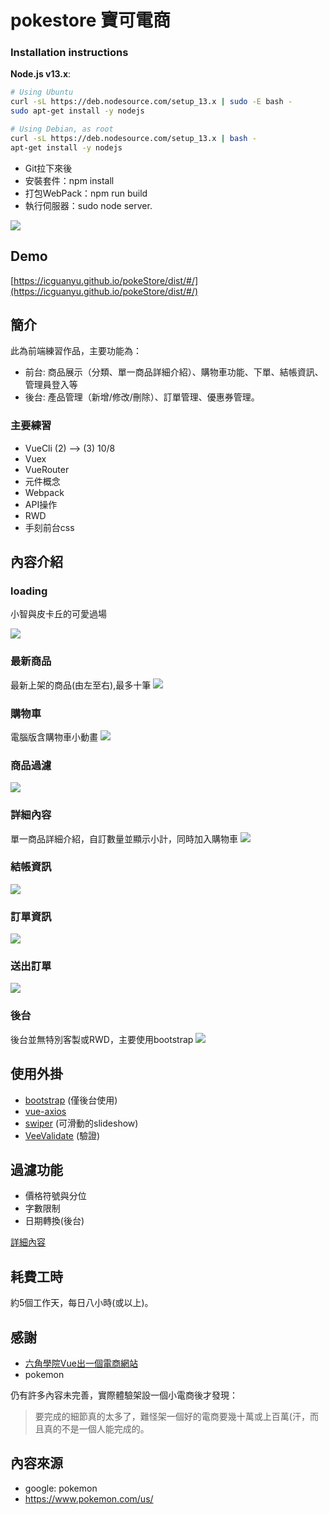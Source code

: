 # pokestore 寶可電商

### Installation instructions

**Node.js v13.x**:

```sh
# Using Ubuntu
curl -sL https://deb.nodesource.com/setup_13.x | sudo -E bash -
sudo apt-get install -y nodejs

# Using Debian, as root
curl -sL https://deb.nodesource.com/setup_13.x | bash -
apt-get install -y nodejs
```

- Git拉下來後
- 安裝套件：npm install
- 打包WebPack：npm run build
- 執行伺服器：sudo node server.


![](https://i.imgur.com/zYDW0F1.png)

## Demo
[https://icguanyu.github.io/pokeStore/dist/#/](https://icguanyu.github.io/pokeStore/dist/#/)

## 簡介
此為前端練習作品，主要功能為：

+ 前台: 商品展示（分類、單一商品詳細介紹）、購物車功能、下單、結帳資訊、管理員登入等
+ 後台: 產品管理（新增/修改/刪除）、訂單管理、優惠券管理。

### 主要練習
+ VueCli (2) --> (3) 10/8
+ Vuex
+ VueRouter
+ 元件概念
+ Webpack
+ API操作
+ RWD
+ 手刻前台css

## 內容介紹
### loading
小智與皮卡丘的可愛過場

![](https://i.imgur.com/saYiiKX.png)

### 最新商品
最新上架的商品(由左至右),最多十筆
![](https://i.imgur.com/XRX4Kxm.png)

### 購物車
電腦版含購物車小動畫
![](https://i.imgur.com/fRPSwOK.png)

### 商品過濾
![](https://i.imgur.com/9vJ7EUl.png)

### 詳細內容
單一商品詳細介紹，自訂數量並顯示小計，同時加入購物車
![](https://i.imgur.com/Zk1fd73.png)

### 結帳資訊
![](https://i.imgur.com/iS2ShsA.png)

### 訂單資訊
![](https://i.imgur.com/kFEZYFH.png)

### 送出訂單
![](https://i.imgur.com/GDCLHty.png)

### 後台
後台並無特別客製或RWD，主要使用bootstrap
![](https://i.imgur.com/Zlb50NP.png)

## 使用外掛
+ [bootstrap](https://bootstrap.hexschool.com/) (僅後台使用)
+ [vue-axios](https://www.npmjs.com/package/vue-axios)
+ [swiper](http://idangero.us/swiper/) (可滑動的slideshow)
+ [VeeValidate](https://baianat.github.io/vee-validate/) (驗證)

## 過濾功能
+ 價格符號與分位
+ 字數限制
+ 日期轉換(後台)

[詳細內容](https://github.com/icguanyu/pokeStore/tree/master/src/filters)

## 耗費工時
約5個工作天，每日八小時(或以上)。

## 感謝
+ [六角學院Vue出一個電商網站](https://www.udemy.com/vue-hexschool/learn/v4/content)
+ pokemon

仍有許多內容未完善，實際體驗架設一個小電商後才發現：
> 要完成的細節真的太多了，難怪架一個好的電商要幾十萬或上百萬(汗，而且真的不是一個人能完成的。


## 內容來源
+ google: pokemon
+ https://www.pokemon.com/us/
